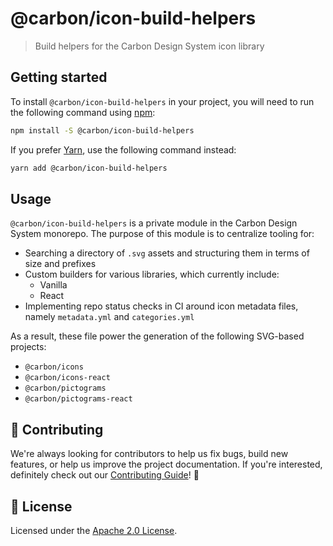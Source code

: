 # @carbon/icon-build-helpers

> Build helpers for the Carbon Design System icon library

## Getting started

To install `@carbon/icon-build-helpers` in your project, you will need to run
the following command using [npm](https://www.npmjs.com/):

```bash
npm install -S @carbon/icon-build-helpers
```

If you prefer [Yarn](https://yarnpkg.com/en/), use the following command
instead:

```bash
yarn add @carbon/icon-build-helpers
```

## Usage

`@carbon/icon-build-helpers` is a private module in the Carbon Design System
monorepo. The purpose of this module is to centralize tooling for:

- Searching a directory of `.svg` assets and structuring them in terms of size
  and prefixes
- Custom builders for various libraries, which currently include:
  - Vanilla
  - React
- Implementing repo status checks in CI around icon metadata files, namely
  `metadata.yml` and `categories.yml`

As a result, these file power the generation of the following SVG-based
projects:

- `@carbon/icons`
- `@carbon/icons-react`
- `@carbon/pictograms`
- `@carbon/pictograms-react`

## 🙌 Contributing

We're always looking for contributors to help us fix bugs, build new features,
or help us improve the project documentation. If you're interested, definitely
check out our [Contributing Guide](/.github/CONTRIBUTING.md)! 👀

## 📝 License

Licensed under the [Apache 2.0 License](/LICENSE).
